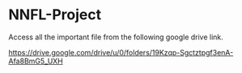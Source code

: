 # NNFL-Project
Access all the important file from the following google drive link.

https://drive.google.com/drive/u/0/folders/19Kzqp-Sgctztpgf3enA-Afa8BmG5_UXH
